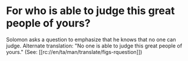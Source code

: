 # For who is able to judge this great people of yours?

Solomon asks a question to emphasize that he knows that no one can judge. Alternate translation: "No one is able to judge this great people of yours." (See: [[rc://en/ta/man/translate/figs-rquestion]])

